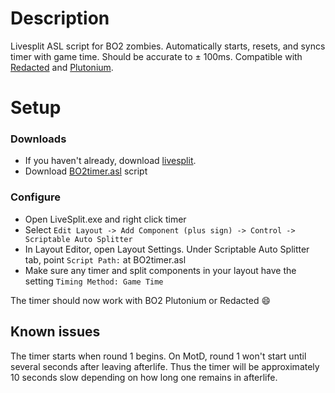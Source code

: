 # Description
Livesplit ASL script for BO2 zombies. Automatically starts, resets, and syncs timer with game time. Should be accurate to ± 100ms.
Compatible with [Redacted](https://redacted.se) and [Plutonium](https://plutonium.pw).

# Setup
### Downloads
* If you haven't already, download [livesplit](https://livesplit.org/downloads).
* Download [BO2timer.asl](https://github.com/HuthTV/BO2-ZM-Synchronized-Livesplit/releases/download/1/BO2timer.asl) script 

### Configure
* Open LiveSplit.exe and right click timer
* Select ```Edit Layout -> Add Component (plus sign) -> Control -> Scriptable Auto Splitter```
* In Layout Editor, open Layout Settings. Under Scriptable Auto Splitter tab, point ```Script Path:``` at BO2timer.asl
* Make sure any timer and split components in your layout have the setting ```Timing Method: Game Time```

The timer should now work with BO2 Plutonium or Redacted :smile:

## Known issues
The timer starts when round 1 begins. On MotD, round 1 won't start until several seconds after leaving afterlife. Thus the timer will be approximately 10 seconds slow depending on how long one remains in afterlife.
